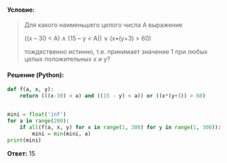 #### Условие:

> Для какого наименьшего целого числа А выражение
> 
> ((x – 30 < A) ∧ (15 – y < A)) ∨ (x•(y+3) > 60)
> 
> тождественно истинно, т.е. принимает значение 1 при любых целых положительных x и y?

#### Решение (Python):
```python
def f(a, x, y):
    return (((x-30) < a) and ((15 - y) < a)) or ((x*(y+3)) > 60)


mini = float('inf')
for a in range(200):
    if all(f(a, x, y) for x in range(1, 300) for y in range(1, 300)):
        mini = min(mini, a)
print(mini)
```

**Ответ:** 15
